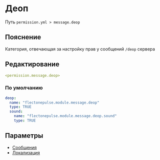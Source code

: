 # Деоп
Путь `permission.yml > message.deop`

## Пояснение
Категория, отвечающая за настройку прав у сообщений `/deop` сервера

## Редактирование
```yaml
<permission.message.deop>
```

### По умолчанию
```yaml
deop:
  name: "flectonepulse.module.message.deop"
  type: TRUE
  sound:
    name: "flectonepulse.module.message.deop.sound"
    type: TRUE
```

## Параметры

- [Сообщения](/docs/message/deop/)
- [Локализация](/docs/localizations/ru_ru/message/deop/)

<!--@include: @/parts/permission/permissionTier3.md-->
<!--@include: @/parts/permission/sound.md-->

